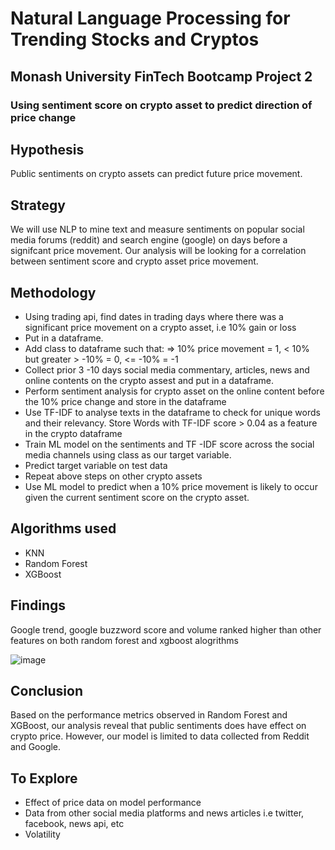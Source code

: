 # Natural Language Processing for Trending Stocks and Cryptos
## Monash University FinTech Bootcamp Project 2
### Using sentiment score on crypto asset to predict direction of price change

## Hypothesis
Public sentiments on crypto assets can predict future price movement.


## Strategy
We will use NLP to mine text and measure sentiments on popular social media forums (reddit) and search engine (google) on days before a signifcant price movement. Our analysis will be looking for a correlation between sentiment score and crypto asset price movement.



## Methodology
- Using trading api, find dates in trading days where there was a significant price movement on a crypto asset, i.e 10% gain or loss
- Put in a dataframe.
- Add class to dataframe such that: => 10% price movement = 1, < 10% but greater > -10% = 0,  <= -10% = -1
- Collect prior 3 -10 days social media commentary, articles, news and online contents on the crypto assest and put in a dataframe.
- Perform sentiment analysis for crypto asset on the online content before the 10% price change and store in the dataframe
- Use TF-IDF to analyse texts in the dataframe to check for unique words and their relevancy. Store Words with TF-IDF score > 0.04 as a feature in the crypto dataframe
- Train ML model on the sentiments and TF -IDF score across the social media channels using class as our target variable.
- Predict target variable on test data
- Repeat above steps on other crypto assets 
- Use ML model to predict when a 10% price movement is likely to occur given the current sentiment score on the crypto asset.

## Algorithms used
- KNN
- Random Forest
- XGBoost

## Findings
Google trend, google buzzword score and volume ranked higher than other features on both random forest and xgboost alogrithms

![image](https://user-images.githubusercontent.com/34574729/144804236-2a115c8c-af7a-48b7-8f2a-cb4880ffa51f.png)


## Conclusion
Based on the performance metrics observed in Random Forest and XGBoost, our analysis reveal that public sentiments does have effect on crypto price. However, our model is limited to data collected from Reddit and Google. 

## To Explore
-  Effect of price data on model performance
-  Data from other social media platforms and news articles i.e twitter, facebook, news api, etc
-  Volatility
